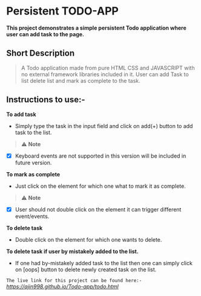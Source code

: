 # Persistent TODO-APP

**This project demonstrates a simple persistent Todo application where user can add task to the page.**

## Short Description

> A Todo application made from pure HTML CSS and JAVASCRIPT with no external framework libraries        included in it.
> User can add Task to list delete list and mark as complete to the task.

## Instructions to use:- 

**To add task**

* Simply type the task in the input field and click on add(+) button to add task to the list.

> :warning: **Note**
- [x] Keyboard events are not supported in this version will be included in future version.

**To mark as complete**
* Just click on the element for which one what to mark it as complete.

> :warning: **Note**
- [x] User should not double click on the element it can trigger different event/events.

**To delete task**

* Double click on the element for which one wants to delete.

**To delete task if user by mistakely added to the list.**

* If one had by-mistakely added task to the list then one can simply click on [oops] button to delete newly created task on the list.


`The live link for this project can be found here:- ` *https://ajin998.github.io/Todo-app/todo.html*
